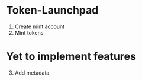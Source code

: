 # Token-Launchpad

1. Create mint account
2. Mint tokens

# Yet to implement features

3. Add metadata 

